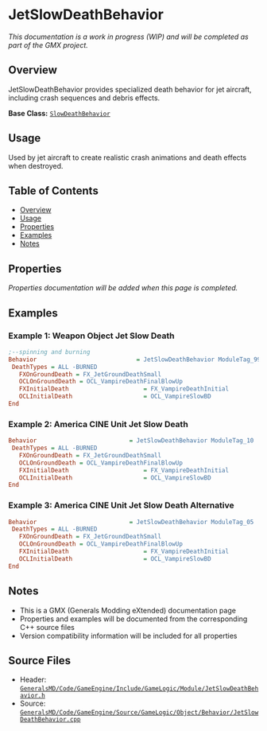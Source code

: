 # JetSlowDeathBehavior

*This documentation is a work in progress (WIP) and will be completed as part of the GMX project.*

## Overview

JetSlowDeathBehavior provides specialized death behavior for jet aircraft, including crash sequences and debris effects.

**Base Class:** [`SlowDeathBehavior`](../../GeneralsMD/Code/GameEngine/Include/GameLogic/Module/SlowDeathBehavior.h)

## Usage

Used by jet aircraft to create realistic crash animations and death effects when destroyed.

## Table of Contents

- [Overview](#overview)
- [Usage](#usage)
- [Properties](#properties)
- [Examples](#examples)
- [Notes](#notes)

## Properties

*Properties documentation will be added when this page is completed.*

## Examples

### Example 1: Weapon Object Jet Slow Death
```ini
;--spinning and burning
Behavior                            = JetSlowDeathBehavior ModuleTag_999
 DeathTypes = ALL -BURNED
   FXOnGroundDeath = FX_JetGroundDeathSmall
   OCLOnGroundDeath = OCL_VampireDeathFinalBlowUp
   FXInitialDeath                     = FX_VampireDeathInitial
   OCLInitialDeath                    = OCL_VampireSlowBD
End
```

### Example 2: America CINE Unit Jet Slow Death
```ini
Behavior                          = JetSlowDeathBehavior ModuleTag_10
 DeathTypes = ALL -BURNED
   FXOnGroundDeath = FX_JetGroundDeathSmall
   OCLOnGroundDeath = OCL_VampireDeathFinalBlowUp
   FXInitialDeath                     = FX_VampireDeathInitial
   OCLInitialDeath                    = OCL_VampireSlowBD
End
```

### Example 3: America CINE Unit Jet Slow Death Alternative
```ini
Behavior                          = JetSlowDeathBehavior ModuleTag_05
 DeathTypes = ALL -BURNED
   FXOnGroundDeath = FX_JetGroundDeathSmall
   OCLOnGroundDeath = OCL_VampireDeathFinalBlowUp
   FXInitialDeath                     = FX_VampireDeathInitial
   OCLInitialDeath                    = OCL_VampireSlowBD
End
```

## Notes

- This is a GMX (Generals Modding eXtended) documentation page
- Properties and examples will be documented from the corresponding C++ source files
- Version compatibility information will be included for all properties

## Source Files

- Header: [`GeneralsMD/Code/GameEngine/Include/GameLogic/Module/JetSlowDeathBehavior.h`](../../GeneralsMD/Code/GameEngine/Include/GameLogic/Module/JetSlowDeathBehavior.h)
- Source: [`GeneralsMD/Code/GameEngine/Source/GameLogic/Object/Behavior/JetSlowDeathBehavior.cpp`](../../GeneralsMD/Code/GameEngine/Source/GameLogic/Object/Behavior/JetSlowDeathBehavior.cpp)
